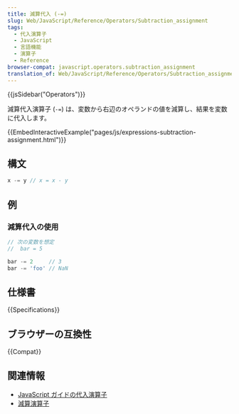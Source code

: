 ```yaml
---
title: 減算代入 (-=)
slug: Web/JavaScript/Reference/Operators/Subtraction_assignment
tags:
  - 代入演算子
  - JavaScript
  - 言語機能
  - 演算子
  - Reference
browser-compat: javascript.operators.subtraction_assignment
translation_of: Web/JavaScript/Reference/Operators/Subtraction_assignment
---
```

{{jsSidebar("Operators")}}

減算代入演算子 (`-=`) は、変数から右辺のオペランドの値を減算し、結果を変数に代入します。

{{EmbedInteractiveExample("pages/js/expressions-subtraction-assignment.html")}}

## 構文

```js
x -= y // x = x - y
```

## 例

### 減算代入の使用

```js
// 次の変数を想定
//  bar = 5

bar -= 2     // 3
bar -= 'foo' // NaN
```

## 仕様書

{{Specifications}}

## ブラウザーの互換性

{{Compat}}

## 関連情報

- [JavaScript ガイドの代入演算子](/ja/docs/Web/JavaScript/Guide/Expressions_and_Operators#assignment)
- [減算演算子](/ja/docs/Web/JavaScript/Reference/Operators/Subtraction)
